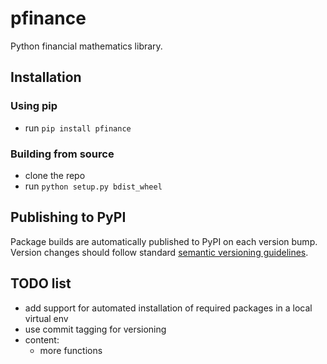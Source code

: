 # pfinance
Python financial mathematics library.

## Installation
### Using pip

- run `pip install pfinance`

### Building from source

- clone the repo
- run `python setup.py bdist_wheel`

## Publishing to PyPI

Package builds are automatically published to PyPI on each version bump. Version changes should follow standard [semantic versioning guidelines](https://semver.org/).

## TODO list
- add support for automated installation of required packages in a local virtual env
- use commit tagging for versioning
- content:
  - more functions

